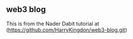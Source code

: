 ## web3 blog

This is from the Nader Dabit tutorial at (https://github.com/HarryKingdon/web3-blog.git)

